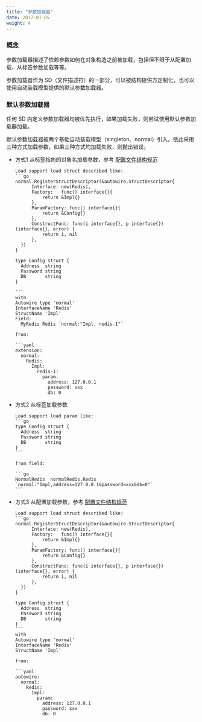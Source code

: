 ```yaml
---
title: "参数加载器"
date: 2017-01-05
weight: 4
---
```


### 概念

参数加载器描述了依赖参数如何在对象构造之前被加载，包括但不限于从配置加载、从标签参数加载等等。

参数加载器作为 SD（文件描述符）的一部分，可以被结构提供方定制化，也可以使用自动装载模型提供的默认参数加载器。

### 默认参数加载器

任何 SD 内定义参数加载器均被优先执行，如果加载失败，则尝试使用默认参数加载器加载。

默认参数加载器被两个基础自动装载模型（singleton、normal）引入。依此采用三种方式加载参数，如果三种方式均加载失败，则抛出错误。

- 方式1 从标签指向的对象名加载参数，参考  [配置文件结构规范](/cn/docs/reference/yaml_structure)

  ````
  Load support load struct described like:
  ```go
  normal.RegisterStructDescriptor(&autowire.StructDescriptor{
  		Interface: new(Redis),
  		Factory:   func() interface{}{
  			return &Impl{}
  		},
  		ParamFactory: func() interface{}{
  			return &Config{}
  		},
  		ConstructFunc: func(i interface{}, p interface{}) (interface{}, error) {
  			return i, nil
  		},
  	})
  }
  
  type Config struct {
  	Address  string
  	Password string
  	DB       string
  }
  
  ```
  with
  Autowire type 'normal'
  InterfaceName 'Redis'
  StructName 'Impl'
  Field:
  	MyRedis Redis `normal:"Impl, redis-1"`
  
  from:
  
  ```yaml
  extension:
    normal:
      Redis:
        Impl:
          redis-1:
            param:
              address: 127.0.0.1
              password: xxx
              db: 0
  ````

- 方式2 从标签加载参数

  ````
  Load support load param like:
  ```go
  type Config struct {
  	Address  string
  	Password string
  	DB       string
  }
  ```
  
  from field:
  
  ```go
  NormalRedis  normalRedis.Redis  `normal:"Impl,address=127.0.0.1&password=xxx&db=0"`
  ```
  ````

- 方式3 从配置加载参数，参考 [配置文件结构规范](/cn/docs/reference/yaml_structure)

  ````
  Load support load struct described like:
  ```go
  normal.RegisterStructDescriptor(&autowire.StructDescriptor{
  		Interface: new(Redis),
  		Factory:   func() interface{}{
  			return &Impl{}
  		},
  		ParamFactory: func() interface{}{
  			return &Config{}
  		},
  		ConstructFunc: func(i interface{}, p interface{}) (interface{}, error) {
  			return i, nil
  		},
  	})
  }
  
  type Config struct {
  	Address  string
  	Password string
  	DB       string
  }
  ```
  with
  Autowire type 'normal'
  InterfaceName 'Redis'
  StructName 'Impl'
  
  from:
  
  ```yaml
  autowire:
    normal:
      Redis:
        Impl:
          param:
            address: 127.0.0.1
            password: xxx
            db: 0
  ````

  



